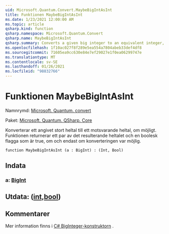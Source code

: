 ```yaml
---
uid: Microsoft.Quantum.Convert.MaybeBigIntAsInt
title: Funktionen MaybeBigIntAsInt
ms.date: 1/23/2021 12:00:00 AM
ms.topic: article
qsharp.kind: function
qsharp.namespace: Microsoft.Quantum.Convert
qsharp.name: MaybeBigIntAsInt
qsharp.summary: Converts a given big integer to an equivalent integer, if possible. The function returns a pair of the resulting integer and a Boolean flag which is true, if and only if the conversion was possible.
ms.openlocfilehash: 1f10ac027f8f289e5ea554a7804abeb33def4df8
ms.sourcegitcommit: 71605ea9cc630e84e7ef29027e1f0ea06299747e
ms.translationtype: MT
ms.contentlocale: sv-SE
ms.lasthandoff: 01/26/2021
ms.locfileid: "98832766"
---
```

# <a name="maybebigintasint-function"></a>Funktionen MaybeBigIntAsInt

Namnrymd: [Microsoft. Quantum. convert](xref:Microsoft.Quantum.Convert)

Paket: [Microsoft. Quantum. QSharp. Core](https://nuget.org/packages/Microsoft.Quantum.QSharp.Core)


Konverterar ett angivet stort heltal till ett motsvarande heltal, om möjligt.
Funktionen returnerar ett par av det resulterande heltalet och en boolesk flagga som är true, om och endast om konverteringen var möjlig.

```qsharp
function MaybeBigIntAsInt (a : BigInt) : (Int, Bool)
```


## <a name="input"></a>Indata

### <a name="a--bigint"></a>a: [BigInt](xref:microsoft.quantum.lang-ref.bigint)





## <a name="output--intbool"></a>Utdata: ([int](xref:microsoft.quantum.lang-ref.int),[bool](xref:microsoft.quantum.lang-ref.bool))



## <a name="remarks"></a>Kommentarer

Mer information finns i [C# BigInteger-konstruktorn](https://docs.microsoft.com/dotnet/api/system.numerics.biginteger.-ctor?view=netframework-4.7.2#System_Numerics_BigInteger__ctor_System_Int64_) .